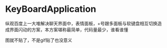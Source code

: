 # KeyBoardApplication
纵观百度上一大堆解决聊天界面中，表情面板，+号跟多面板与软键盘相互切换造成界面闪动的方案，本方案堪称最简单，代码量最少，谁看谁懂

图就不贴了，不是gif贴了也没意义
